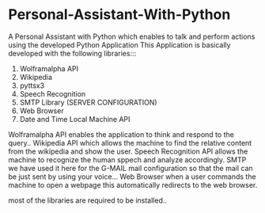 # Personal-Assistant-With-Python
A Personal Assistant with Python which enables to talk and perform actions using the developed Python Application
This Application is basically developed with the following libraries:::

1. Wolframalpha API
2. Wikipedia
3. pyttsx3
4. Speech Recognition
5. SMTP Library (SERVER CONFIGURATION)
6. Web Browser
7. Date and Time Local Machine API 


Wolframalpha API enables the application to think and respond to the query..
Wikipedia API which allows the machine to find the relative content from the wikipedia and show the user.
Speech Recognition API allows the machine to recognize the human sppech and analyze accordingly.
SMTP we have used it here for the G-MAIL mail configuration so that the mail can be just sent by using your voice...
Web Browser when a user commands the machine to open a webpage this automatically redirects to the web browser.


most of the libraries are required to be installed..
